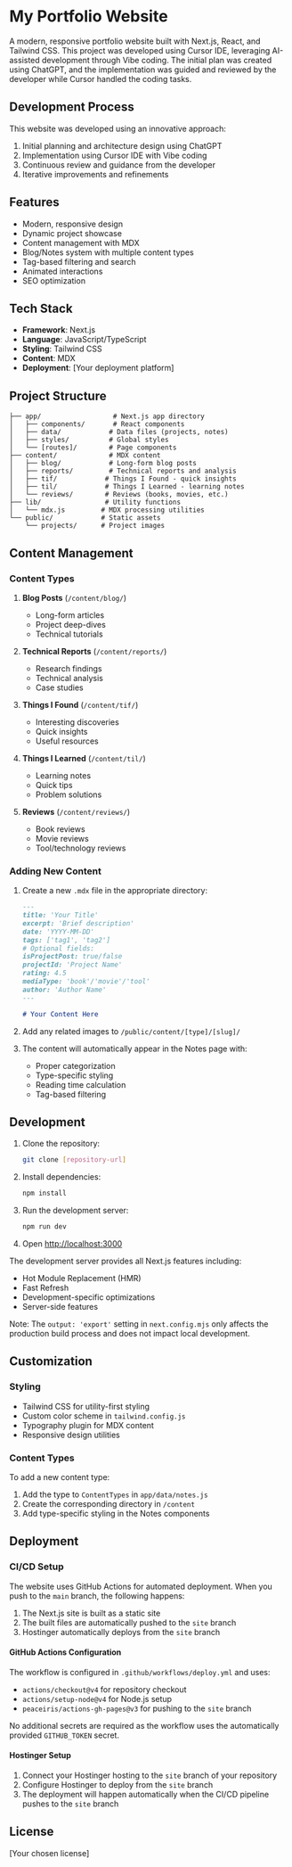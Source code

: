 # My Portfolio Website

A modern, responsive portfolio website built with Next.js, React, and Tailwind CSS. This project was developed using Cursor IDE, leveraging AI-assisted development through Vibe coding. The initial plan was created using ChatGPT, and the implementation was guided and reviewed by the developer while Cursor handled the coding tasks.

## Development Process

This website was developed using an innovative approach:
1. Initial planning and architecture design using ChatGPT
2. Implementation using Cursor IDE with Vibe coding
3. Continuous review and guidance from the developer
4. Iterative improvements and refinements

## Features

- Modern, responsive design
- Dynamic project showcase
- Content management with MDX
- Blog/Notes system with multiple content types
- Tag-based filtering and search
- Animated interactions
- SEO optimization

## Tech Stack

- **Framework**: Next.js
- **Language**: JavaScript/TypeScript
- **Styling**: Tailwind CSS
- **Content**: MDX
- **Deployment**: [Your deployment platform]

## Project Structure

```
├── app/                  # Next.js app directory
│   ├── components/       # React components
│   ├── data/            # Data files (projects, notes)
│   ├── styles/          # Global styles
│   └── [routes]/        # Page components
├── content/             # MDX content
│   ├── blog/            # Long-form blog posts
│   ├── reports/         # Technical reports and analysis
│   ├── tif/            # Things I Found - quick insights
│   ├── til/            # Things I Learned - learning notes
│   └── reviews/        # Reviews (books, movies, etc.)
├── lib/                # Utility functions
│   └── mdx.js         # MDX processing utilities
└── public/            # Static assets
    └── projects/      # Project images
```

## Content Management

### Content Types

1. **Blog Posts** (`/content/blog/`)
   - Long-form articles
   - Project deep-dives
   - Technical tutorials

2. **Technical Reports** (`/content/reports/`)
   - Research findings
   - Technical analysis
   - Case studies

3. **Things I Found** (`/content/tif/`)
   - Interesting discoveries
   - Quick insights
   - Useful resources

4. **Things I Learned** (`/content/til/`)
   - Learning notes
   - Quick tips
   - Problem solutions

5. **Reviews** (`/content/reviews/`)
   - Book reviews
   - Movie reviews
   - Tool/technology reviews

### Adding New Content

1. Create a new `.mdx` file in the appropriate directory:
   ```md
   ---
   title: 'Your Title'
   excerpt: 'Brief description'
   date: 'YYYY-MM-DD'
   tags: ['tag1', 'tag2']
   # Optional fields:
   isProjectPost: true/false
   projectId: 'Project Name'
   rating: 4.5
   mediaType: 'book'/'movie'/'tool'
   author: 'Author Name'
   ---

   # Your Content Here
   ```

2. Add any related images to `/public/content/[type]/[slug]/`

3. The content will automatically appear in the Notes page with:
   - Proper categorization
   - Type-specific styling
   - Reading time calculation
   - Tag-based filtering

## Development

1. Clone the repository:
   ```bash
   git clone [repository-url]
   ```

2. Install dependencies:
   ```bash
   npm install
   ```

3. Run the development server:
   ```bash
   npm run dev
   ```

4. Open [http://localhost:3000](http://localhost:3000)

The development server provides all Next.js features including:
- Hot Module Replacement (HMR)
- Fast Refresh
- Development-specific optimizations
- Server-side features

Note: The `output: 'export'` setting in `next.config.mjs` only affects the production build process and does not impact local development.

## Customization

### Styling

- Tailwind CSS for utility-first styling
- Custom color scheme in `tailwind.config.js`
- Typography plugin for MDX content
- Responsive design utilities

### Content Types

To add a new content type:

1. Add the type to `ContentTypes` in `app/data/notes.js`
2. Create the corresponding directory in `/content`
3. Add type-specific styling in the Notes components

## Deployment

### CI/CD Setup

The website uses GitHub Actions for automated deployment. When you push to the `main` branch, the following happens:

1. The Next.js site is built as a static site
2. The built files are automatically pushed to the `site` branch
3. Hostinger automatically deploys from the `site` branch

#### GitHub Actions Configuration

The workflow is configured in `.github/workflows/deploy.yml` and uses:
- `actions/checkout@v4` for repository checkout
- `actions/setup-node@v4` for Node.js setup
- `peaceiris/actions-gh-pages@v3` for pushing to the `site` branch

No additional secrets are required as the workflow uses the automatically provided `GITHUB_TOKEN` secret.

#### Hostinger Setup

1. Connect your Hostinger hosting to the `site` branch of your repository
2. Configure Hostinger to deploy from the `site` branch
3. The deployment will happen automatically when the CI/CD pipeline pushes to the `site` branch

## License

[Your chosen license]


